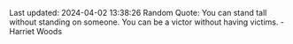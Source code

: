 Last updated: 2024-04-02 13:38:26
Random Quote: You can stand tall without standing on someone. You can be a victor without having victims. - Harriet Woods